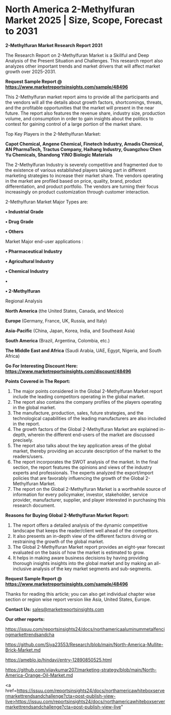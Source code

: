 # North America 2-Methylfuran Market 2025 | Size, Scope, Forecast to 2031

<strong>2-Methylfuran Market Research Report 2031</strong>

The Research Report on 2-Methylfuran Market is a Skillful and Deep Analysis of the Present Situation and Challenges. This research report also analyzes other important trends and market drivers that will affect market growth over 2025-2031.

<strong>Request Sample Report @ <a href=https://www.marketreportsinsights.com/sample/48496>https://www.marketreportsinsights.com/sample/48496</a></strong>

This 2-Methylfuran market report aims to provide all the participants and the vendors will all the details about growth factors, shortcomings, threats, and the profitable opportunities that the market will present in the near future. The report also features the revenue share, industry size, production volume, and consumption in order to gain insights about the politics to contest for gaining control of a large portion of the market share.

Top Key Players in the 2-Methylfuran Market:

<strong>Capot Chemical, Angene Chemical, Finetech Industry, Amadis Chemical, AN PharmaTech, Tractus Company, Haihang Industry, Guangzhou Chen Yu Chemicals, Shandong YINO Biologic Materials</strong>

The 2-Methylfuran Industry is severely competitive and fragmented due to the existence of various established players taking part in different marketing strategies to increase their market share. The vendors operating in the market are profiled based on price, quality, brand, product differentiation, and product portfolio. The vendors are turning their focus increasingly on product customization through customer interaction.

2-Methylfuran Market Major Types are:

<strong>•  Industrial Grade

•  Drug Grade

•  Others</strong>

Market Major end-user applications :

<strong>•  Pharmaceutical Industry

•  Agricultural Industry

•  Chemical Industry

•  

•  2-Methylfuran</strong>

Regional Analysis

</u><strong><b>North America</b></strong> (the United States, Canada, and Mexico)

<strong><b>Europe </b></strong>(Germany, France, UK, Russia, and Italy)

<strong><b>Asia-Pacific</b></strong> (China, Japan, Korea, India, and Southeast Asia)

<strong><b>South America</b></strong> (Brazil, Argentina, Colombia, etc.)

<strong><b>The Middle East and Africa</b></strong> (Saudi Arabia, UAE, Egypt, Nigeria, and South Africa)

<strong>Go For Interesting Discount Here: <a href=https://www.marketreportsinsights.com/discount/48496>https://www.marketreportsinsights.com/discount/48496</a></strong>

<strong>Points Covered in The Report:</strong>
<ol>
  <li>The major points considered in the Global 2-Methylfuran Market report include the leading competitors operating in the global market.</li>
  <li>The report also contains the company profiles of the players operating in the global market.</li>
  <li>The manufacture, production, sales, future strategies, and the technological capabilities of the leading manufacturers are also included in the report.</li>
  <li>The growth factors of the Global 2-Methylfuran Market are explained in-depth, wherein the different end-users of the market are discussed precisely.</li>
  <li>The report also talks about the key application areas of the global market, thereby providing an accurate description of the market to the readers/users.</li>
  <li>The report incorporates the SWOT analysis of the market. In the final section, the report features the opinions and views of the industry experts and professionals. The experts analyzed the export/import policies that are favorably influencing the growth of the Global 2-Methylfuran Market.</li>
  <li>The report on the Global 2-Methylfuran Market is a worthwhile source of information for every policymaker, investor, stakeholder, service provider, manufacturer, supplier, and player interested in purchasing this research document.</li>
</ol>
<strong>Reasons for Buying Global 2-Methylfuran Market Report:</strong>

<ol>
  <li>The report offers a detailed analysis of the dynamic competitive landscape that keeps the reader/client well ahead of the competitors.</li>
  <li>It also presents an in-depth view of the different factors driving or restraining the growth of the global market.</li>
  <li>The Global 2-Methylfuran Market report provides an eight-year forecast evaluated on the basis of how the market is estimated to grow.</li>
  <li>It helps in making aware business decisions by having providing thorough insights insights into the global market and by making an all-inclusive analysis of the key market segments and sub-segments.</li>
</ol>
<strong>Request Sample Report @ <a href=https://www.marketreportsinsights.com/sample/48496>https://www.marketreportsinsights.com/sample/48496</a></strong>


Thanks for reading this article; you can also get individual chapter wise section or region wise report version like Asia, United States, Europe.

<strong>Contact Us:</strong>
sales@marketreportsinsights.com

<strong>Our other reports:</strong>

<a href=https://issuu.com/reportsinsights24/docs/northamericaaluminummetalfencingmarkettrendsandcha>https://issuu.com/reportsinsights24/docs/northamericaaluminummetalfencingmarkettrendsandcha</a>

<a href=https://github.com/Siya23553/Research/blob/main/North-America-Mullite-Brick-Market.md>https://github.com/Siya23553/Research/blob/main/North-America-Mullite-Brick-Market.md</a>

<a href=https://ameblo.jp/hindavi/entry-12890850525.html>https://ameblo.jp/hindavi/entry-12890850525.html</a>

<a href=https://github.com/vijaykumar207/marketing-strategy/blob/main/North-America-Orange-Oil-Market.md>https://github.com/vijaykumar207/marketing-strategy/blob/main/North-America-Orange-Oil-Market.md</a>

<a href=https://issuu.com/reportsinsights24/docs/northamericawhiteboxservermarkettrendsandchallenge?cta=post-publish-view-live>https://issuu.com/reportsinsights24/docs/northamericawhiteboxservermarkettrendsandchallenge?cta=post-publish-view-live</a>"
